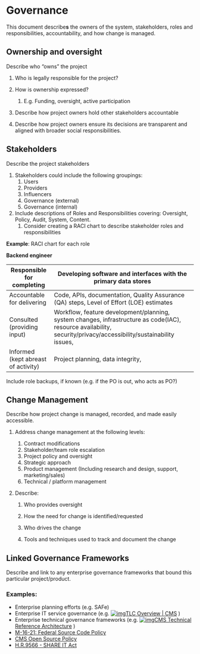 # Governance

This document describe**s** the owners of the system, stakeholders, roles and responsibilities, accountability, and how change is managed.



## Ownership and oversight

Describe who “owns” the project

1. Who is legally responsible for the project?

2. How is ownership expressed?
   1. E.g. Funding, oversight, active participation

3. Describe how project owners hold other stakeholders accountable 

4. Describe how project owners ensure its decisions are transparent and aligned with broader social responsibilities.

   

## **Stakeholders**

Describe the project stakeholders

1. Stakeholders could include the following groupings:
   1. Users
   2. Providers
   3. Influencers
   4. Governance (external)
   5. Governance (internal) 
2. Include descriptions of Roles and Responsibilities covering: Oversight, Policy, Audit, System, Content.
   1. Consider creating a RACI chart to describe stakeholder roles and responsibilities

**Example**: RACI chart for each role

**Backend engineer**

| Responsible for completing          | Developing software and interfaces with the primary data stores |
| ----------------------------------- | ------------------------------------------------------------ |
| Accountable for delivering          | Code, APIs, documentation, Quality Assurance (QA) steps, Level of Effort (LOE) estimates |
| Consulted (providing input)         | Workflow, feature development/planning, system changes, infrastructure as code(IAC), resource availability, security/privacy/accessibility/sustainability issues, |
| Informed (kept abreast of activity) | Project planning, data integrity,                            |

Include role backups, if known (e.g. if the PO is out, who acts as PO?)




## Change Management

Describe how project change is managed, recorded, and made easily accessible.

1. Address change management at the following levels: 
   1. Contract modifications
   2. Stakeholder/team role escalation
   3. Project policy and oversight
   4. Strategic approach
   5. Product management (Including research and design, support, marketing/sales)
   6. Technical / platform management
   
2. Describe:
   1. Who provides oversight
   
   2. How the need for change is identified/requested
   
   3. Who drives the change
   
   4. Tools and techniques used to track and document the change 
   
      

## **Linked Governance Frameworks**

Describe and link to any enterprise governance frameworks that bound this particular project/product.

### **Examples:**

- Enterprise planning efforts (e.g. SAFe)
- Enterprise IT service governance (e.g. [![img](https://www.cms.gov/sites/default/files/favicon.ico)TLC Overview | CMS](https://www.cms.gov/data-research/cms-information-technology/tlc) )
- Enterprise technical governance frameworks (e.g. [![img](https://www.cms.gov/favicon.ico)CMS Technical Reference Architecture](https://www.cms.gov/tra/Home/Home.htm) )
- [M-16-21: Federal Source Code Policy](https://www.whitehouse.gov/wp-content/uploads/legacy_drupal_files/omb/memoranda/2016/m_16_21.pdf)
- [CMS Open Source Policy](https://github.com/CMSgov/cms-open-source-policy/tree/main)
- [H.R.9566 - SHARE IT Act](https://www.congress.gov/bill/118th-congress/house-bill/9566/text/enr)

